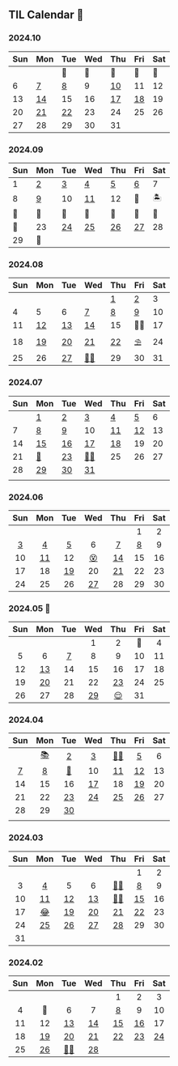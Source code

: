 ## TIL Calendar 🐣

### 2024.10

| Sun | Mon                  | Tue                  | Wed | Thu                  | Fri                  | Sat |
| --- | -------------------- | -------------------- | --- | -------------------- | -------------------- | --- |
|     |                      | 🐠                   | 🐠  | 🐠                   | 🐠                   | 🛬  |
| 6   | [7](2410/241007.md)  | [8](2410/241008.md)  | 9   | [10](2410/241010.md) | 11                   | 12  |
| 13  | [14](2410/241014.md) | 15                   | 16  | [17](2410/241017.md) | [18](2410/241018.md) | 19  |
| 20  | [21](2410/241021.md) | [22](2410/241022.md) | 23  | 24                   | 25                   | 26  |
| 27  | 28                   | 29                   | 30  | 31                   |                      |     |

### 2024.09

| Sun | Mon                 | Tue                  | Wed                  | Thu                  | Fri                  | Sat |
| --- | ------------------- | -------------------- | -------------------- | -------------------- | -------------------- | --- |
| 1   | [2](2409/240902.md) | [3](2409/240903.md)  | [4](2409/240904.md)  | [5](2409/240905.md)  | [6](2409/240906.md)  | 7   |
| 8   | [9](2409/240909.md) | 10                   | [11](2409/240911.md) | 12                   | 🛫                   | 🏝️  |
| 🌊  | 🌊                  | 🌊                   | 🌊                   | 🌊                   | 🌊                   | 🌊  |
| 🛬  | 23                  | [24](2409/240924.md) | [25](2409/240925.md) | [26](2409/240926.md) | [27](2409/240927.md) | 28  |
| 29  | 🛫                  |                      |                      |                      |                      |     |

### 2024.08

| Sun | Mon                  | Tue                  | Wed                  | Thu                  | Fri                 | Sat |
| --- | -------------------- | -------------------- | -------------------- | -------------------- | ------------------- | --- |
|     |                      |                      |                      | [1](2408/240801.md)  | [2](2408/240802.md) | 3   |
| 4   | 5                    | 6                    | [7](2408/240807.md)  | [8](2408/240808.md)  | [9](2408/240809.md) | 10  |
| 11  | [12](2408/240812.md) | [13](2408/240813.md) | [14](2408/240814.md) | 15                   | 👩‍💻                  | 17  |
| 18  | [19](2408/240819.md) | [20](2408/240820.md) | [21](2408/240821.md) | [22](2408/240822.md) | ⛱️                  | 24  |
| 25  | 26                   | [27](2408/240827.md) | [👩‍💻](2408/240828.md) | 29                   | 30                  | 31  |

### 2024.07

| Sun | Mon                  | Tue                  | Wed                  | Thu                  | Fri                  | Sat |
| --- | -------------------- | -------------------- | -------------------- | -------------------- | -------------------- | --- |
|     | [1](2407/240701.md)  | [2](2407/240702.md)  | [3](2407/240703.md)  | [4](2407/240704.md)  | [5](2407/240705.md)  | 6   |
| 7   | [8](2407/240708.md)  | [9](2407/240709.md)  | 10                   | [11](2407/240711.md) | [12](2407/240712.md) | 13  |
| 14  | [15](2407/240715.md) | [16](2407/240716.md) | [17](2407/240717.md) | [18](2407/240718.md) | 19                   | 20  |
| 21  | [🤔](2407/240722.md) | [23](2407/240723.md) | [👩‍💻](2407/240724.md) | 25                   | 26                   | 27  |
| 28  | [29](2407/240729.md) | [30](2407/240730.md) | [31](2407/240731.md) |                      |                      |     |
|     |                      |

### 2024.06

|         Sun         |         Mon          |         Tue          |         Wed          |         Thu          |         Fri         | Sat |
| :-----------------: | :------------------: | :------------------: | :------------------: | :------------------: | :-----------------: | :-: |
|                     |                      |                      |                      |                      |          1          |  2  |
| [3](2406/240603.md) | [4](2406/240604.md)  | [5](2406/240605.md)  |          6           | [7](2406/240607.md)  | [8](2406/240608.md) |  9  |
|         10          | [11](2406/240611.md) |          12          | [😵](2406/240613.md) | [14](2406/240614.md) |         15          | 16  |
|         17          |          18          | [19](2406/240619.md) |          20          | [21](2406/240621.md) |         22          | 23  |
|         24          |          25          |          26          | [27](2406/240627.md) |          28          |         29          | 30  |

### 2024.05 🤯

| Sun |         Mon          |         Tue         |         Wed          |         Thu          | Fri | Sat |
| :-: | :------------------: | :-----------------: | :------------------: | :------------------: | :-: | :-: |
|     |                      |                     |          1           |          2           | 🥰  |  4  |
|  5  |          6           | [7](2405/240507.md) |          8           |          9           | 10  | 11  |
| 12  | [13](2405/240513.md) |         14          |          15          |          16          | 17  | 18  |
| 19  | [20](2405/240520.md) |         21          |          22          | [23](2405/240523.md) | 24  | 25  |
| 26  |          27          |         28          | [29](2405/240529.md) | [😌](2405/240530.md) | 31  |     |

### 2024.04

|         Sun         |         Mon          |         Tue          |         Wed          |         Thu          |         Fri          | Sat |
| :-----------------: | :------------------: | :------------------: | :------------------: | :------------------: | :------------------: | :-: |
|                     | [📚](2404/240401.md) | [2](2404/240402.md)  | [3](2404/240403.md)  | [👩‍💻](2404/240404.md) | [5](2404/240405.md)  |  6  |
| [7](2404/240407.md) | [8](2404/240408.md)  | [🍒](2404/240409.md) |          10          | [11](2404/240411.md) | [12](2404/240412.md) | 13  |
|         14          |          15          |          16          | [17](2404/240417.md) |          18          | [19](2404/240419.md) | 20  |
|         21          |          22          | [23](2404/240423.md) | [24](2404/240424.md) | [25](2404/240425.md) | [26](2404/240426.md) | 27  |
|         28          |          29          | [30](2404/240430.md) |                      |                      |                      |     |
|                     |                      |                      |                      |                      |                      |     |

### 2024.03

| Sun |         Mon          |         Tue          |         Wed          |         Thu          |         Fri          | Sat |
| :-: | :------------------: | :------------------: | :------------------: | :------------------: | :------------------: | :-: |
|     |                      |                      |                      |                      |          1           |  2  |
|  3  | [4](2403/240304.md)  |          5           |          6           | [👩‍💻](2403/240307.md) | [8](2403/240308.md)  |  9  |
| 10  | [11](2403/240311.md) | [12](2403/240312.md) | [13](2403/240313.md) | [👩‍💻](2403/240314.md) | [15](2403/240315.md) | 16  |
| 17  | [😂](2403/240318.md) | [19](2403/240319.md) | [20](2403/240320.md) | [21](2403/240321.md) | [22](2403/240322.md) | 23  |
| 24  | [25](2403/240325.md) | [26](2403/240326.md) | [27](2403/240327.md) | [28](2403/240328.md) |          29          | 30  |
| 31  |                      |                      |                      |                      |                      |     |

### 2024.02

| Sun |         Mon          |         Tue          |         Wed          |         Thu          |         Fri          |         Sat          |
| :-: | :------------------: | :------------------: | :------------------: | :------------------: | :------------------: | :------------------: |
|     |                      |                      |                      |          1           |          2           |          3           |
|  4  |          🪇           |          6           |          7           | [8](2402/240208.md)  |          9           |          10          |
| 11  |          12          | [13](2402/240213.md) | [14](2402/240214.md) | [15](2402/240215.md) | [16](2402/240216.md) |          17          |
| 18  | [19](2402/240219.md) | [20](2402/240220.md) | [21](2402/240221.md) | [22](2402/240222.md) | [23](2402/240223.md) | [24](2402/240224.md) |
| 25  | [26](2402/240226.md) | [👩‍💻](2402/240227.md) | [28](2402/240228.md) |
